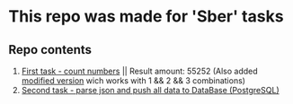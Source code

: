 # This repo was made for 'Sber' tasks


## Repo contents
1. [First task - count numbers](https://github.com/Stoppery/sber_tasks/blob/master/first_task.js) 				||       Result amount: 55252 (Also added [modified version](https://github.com/Stoppery/sber_tasks/blob/master/first_task_v2.js) wich works with 1 && 2 && 3 combinations)
2. [Second task - parse json and push all data to DataBase (PostgreSQL)](https://github.com/Stoppery/sber_tasks/tree/master/second_task)